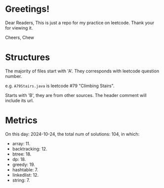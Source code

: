 # Greetings!

Dear Readers,
This is just a repo for my practice on leetcode.
Thank your for viewing it.

Cheers,
Chew

# Structures

The majority of files start with 'A'. They corresponds with leetcode question number.

e.g. `A79Stairs.java` is leetcode #79 "Climbing Stairs".

Starts with 'B', they are from other sources. The header comment will include its url.

# Metrics

On this day: 2024-10-24, the total num of solutions: 104, in which:
- array: 11.
- backtracking: 12.
- btree: 18.
- dp: 18.
- greedy: 19.
- hashtable: 7.
- linkedlist: 12.
- string: 7.